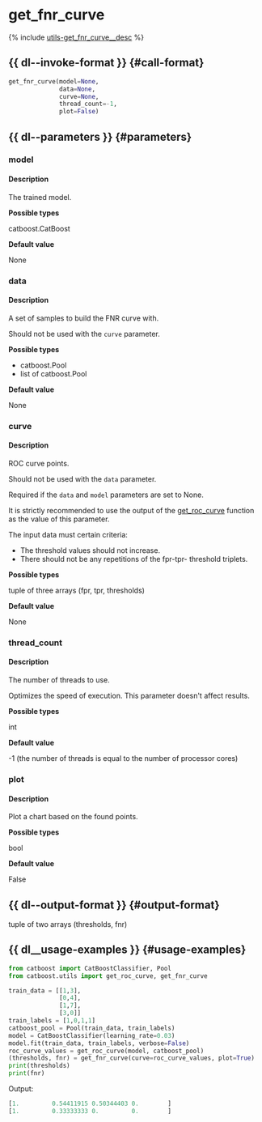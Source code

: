 # get_fnr_curve

{% include [utils-get_fnr_curve__desc](../_includes/work_src/reusage-python/get_fnr_curve__desc.md) %}


## {{ dl--invoke-format }} {#call-format}

```python
get_fnr_curve(model=None,
              data=None,
              curve=None,
              thread_count=-1,
              plot=False)
```

## {{ dl--parameters }} {#parameters}

### model 

#### Description

The trained model.

**Possible types**

catboost.CatBoost

**Default value**

None

### data

#### Description

A set of samples to build the FNR curve with.

Should not be used with the `curve` parameter.

**Possible types**

- catboost.Pool
- list of catboost.Pool

**Default value**

None

### curve

#### Description

ROC curve points.

Should not be used with the `data` parameter.

Required if the `data` and `model` parameters are set to None.

It is strictly recommended to use the output of the [get_roc_curve](python-reference_utils_get_roc_curve.md) function as the value of this parameter.

The input data must certain criteria:

- The threshold values should not increase.
- There should not be any repetitions of the fpr-tpr- threshold triplets.


**Possible types**

tuple of three arrays (fpr, tpr, thresholds)

**Default value**

None

### thread_count

#### Description

The number of threads to use.

Optimizes the speed of execution. This parameter doesn't affect results.

**Possible types**

int

**Default value**

-1 (the number of threads is equal to the number of processor cores)

### plot

#### Description

Plot a chart based on the found points.

**Possible types**

bool

**Default value**

False


## {{ dl--output-format }} {#output-format}

tuple of two arrays (thresholds, fnr)

## {{ dl__usage-examples }} {#usage-examples}

```python
from catboost import CatBoostClassifier, Pool
from catboost.utils import get_roc_curve, get_fnr_curve

train_data = [[1,3],
              [0,4],
              [1,7],
              [3,0]]
train_labels = [1,0,1,1]
catboost_pool = Pool(train_data, train_labels)
model = CatBoostClassifier(learning_rate=0.03)
model.fit(train_data, train_labels, verbose=False)
roc_curve_values = get_roc_curve(model, catboost_pool)
(thresholds, fnr) = get_fnr_curve(curve=roc_curve_values, plot=True)
print(thresholds)
print(fnr)

```

Output:

```python
[1.         0.54411915 0.50344403 0.        ]
[1.         0.33333333 0.         0.        ]
```

